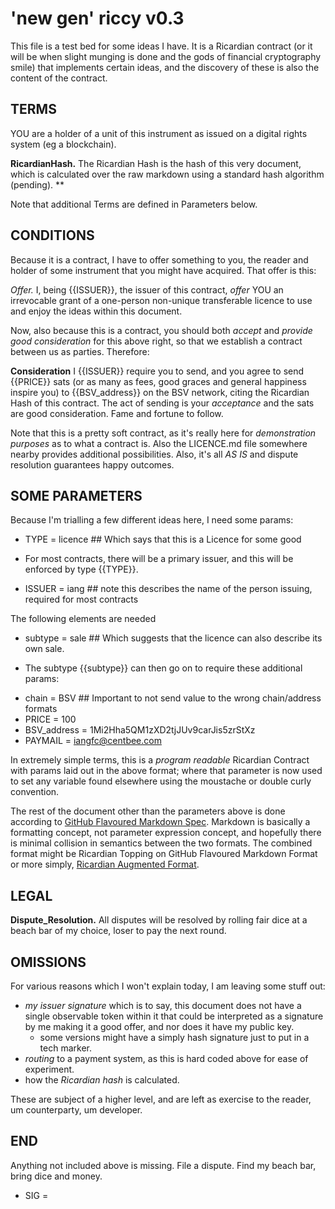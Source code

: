 # 'new gen' riccy v0.3

This file is a test bed for some ideas I have.  It is a Ricardian contract (or it will be when slight munging is done and the gods of financial cryptography smile) that implements certain ideas, and the discovery of these is also the content of the contract.

## TERMS

YOU are a holder of a unit of this instrument as issued on a digital rights system (eg a blockchain).

**RicardianHash.** The Ricardian Hash is the hash of this very document,
which is calculated over the raw markdown using a standard hash algorithm (pending).
**

Note that additional Terms are defined in Parameters below.

## CONDITIONS

Because it is a contract, I have to offer something to you, the reader and holder of some instrument that you might have acquired. That offer is this:

*Offer.*  I, being {{ISSUER}}, the issuer of this contract, _offer_ YOU an irrevocable grant of a one-person non-unique transferable licence to use and enjoy the ideas within this document.

Now, also because this is a contract, you should both _accept_ and _provide good consideration_ for this above right, so that we establish a contract between us as parties.  Therefore:

  **Consideration** I {{ISSUER}} require you to send, and you agree to send {{PRICE}} sats (or as many as fees, good graces and general happiness inspire you) to {{BSV_address}} on the BSV network, citing the Ricardian Hash of this contract.  The act of sending is your _acceptance_ and the sats are good consideration.  Fame and fortune to follow.

Note that this is a pretty soft contract, as it's really here for _demonstration purposes_ as to what a contract is.  Also the LICENCE.md file somewhere nearby provides additional possibilities.  Also, it's all *AS IS* and dispute resolution guarantees happy outcomes.

## SOME PARAMETERS

Because I'm trialling a few different ideas here, I need some params:

* TYPE = licence       ## Which says that this is a Licence for some good
- For most contracts, there will be a primary issuer, and this will be enforced by type {{TYPE}}.
* ISSUER = iang        ## note this describes the name of the person issuing, required for most contracts

The following elements are needed
 * subtype = sale       ## Which suggests that the licence can also describe its own sale.
 - The subtype {{subtype}} can then go on to require these additional params:
 * chain = BSV          ## Important to not send value to the wrong chain/address formats
 * PRICE = 100
 * BSV_address = 1Mi2Hha5QM1zXD2tjJUv9carJis5zrStXz
 * PAYMAIL = iangfc@centbee.com

In extremely simple terms, this is a *program readable* Ricardian Contract with params laid out in the above format;  where that parameter is now used to set any variable found elsewhere using the moustache or double curly convention.

The rest of the document other than the parameters above is done according to
[GitHub Flavoured Markdown Spec](  https://github.github.com/gfm/ ).
Markdown is basically a formatting concept, not parameter expression concept,
and hopefully there is minimal collision in semantics between the two formats.
The combined format might be Ricardian Topping on GitHub Flavoured Markdown Format
or more simply,
<a href="RicardianAugmentedFormat.md">Ricardian Augmented Format</a>.

## LEGAL

**Dispute_Resolution.**  All disputes will be resolved by rolling fair dice at a beach bar of my choice, loser to pay the next round.

## OMISSIONS

For various reasons which I won't explain today, I am leaving some stuff out:
  * _my issuer signature_ which is to say, this document does not have a single observable token within it that could be interpreted as a signature by me making it a good offer, and nor does it have my public key.
    + some versions might have a simply hash signature just to put in a tech marker. 
  * _routing_ to a payment system, as this is hard coded above for ease of experiment.
  * how the _Ricardian hash_ is calculated.

These are subject of a higher level, and are left as exercise to the reader, um counterparty, um developer.

## END

Anything not included above is missing.  File a dispute.  Find my beach bar, bring dice and money.

   * SIG =
